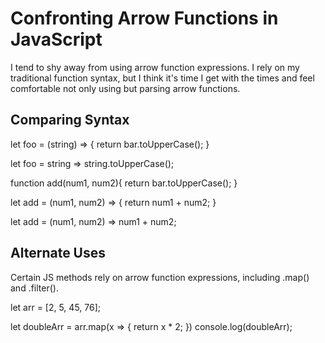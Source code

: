 # Confronting Arrow Functions in JavaScript

I tend to shy away from using arrow function expressions. I rely on my traditional function syntax, but I think it's time I get with the times and feel comfortable not only using but parsing arrow functions.  

## Comparing Syntax

let foo = (string) => {
    return bar.toUpperCase();
}

let foo = string => string.toUpperCase();

function add(num1, num2){
  return bar.toUpperCase();
}

let add = (num1, num2) => {
  return num1 + num2;
}

let add = (num1, num2) => num1 + num2;

## Alternate Uses

Certain JS methods rely on arrow function expressions, including .map() and .filter().

let arr = [2, 5, 45, 76];

let doubleArr = arr.map(x => {
  return x * 2;
  })
console.log(doubleArr);
